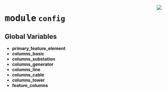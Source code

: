 <!-- markdownlint-disable -->

<a href="https://github.com/pypsa-meets-earth/earth-osm/blob/main/earth_osm/config.py#L0"><img align="right" style="float:right;" src="https://img.shields.io/badge/-source-cccccc?style=flat-square"></a>

# <kbd>module</kbd> `config`




**Global Variables**
---------------
- **primary_feature_element**
- **columns_basic**
- **columns_substation**
- **columns_generator**
- **columns_line**
- **columns_cable**
- **columns_tower**
- **feature_columns**


